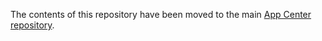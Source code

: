 The contents of this repository have been moved to the main [App Center repository](https://github.com/Microsoft/appcenter/).
